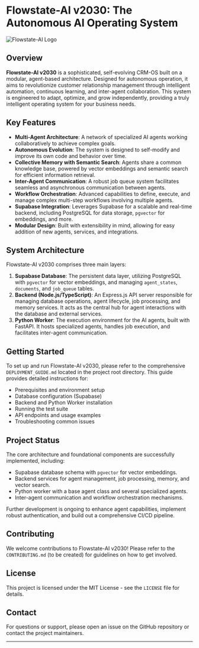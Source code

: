 # Flowstate-AI v2030: The Autonomous AI Operating System

![Flowstate-AI Logo](https://raw.githubusercontent.com/benjidanielsen/Flowstate-AI/main/docs/logo.png)

## Overview

**Flowstate-AI v2030** is a sophisticated, self-evolving CRM-OS built on a modular, agent-based architecture. Designed for autonomous operation, it aims to revolutionize customer relationship management through intelligent automation, continuous learning, and inter-agent collaboration. This system is engineered to adapt, optimize, and grow independently, providing a truly intelligent operating system for your business needs.

## Key Features

-   **Multi-Agent Architecture**: A network of specialized AI agents working collaboratively to achieve complex goals.
-   **Autonomous Evolution**: The system is designed to self-modify and improve its own code and behavior over time.
-   **Collective Memory with Semantic Search**: Agents share a common knowledge base, powered by vector embeddings and semantic search for efficient information retrieval.
-   **Inter-Agent Communication**: A robust job queue system facilitates seamless and asynchronous communication between agents.
-   **Workflow Orchestration**: Advanced capabilities to define, execute, and manage complex multi-step workflows involving multiple agents.
-   **Supabase Integration**: Leverages Supabase for a scalable and real-time backend, including PostgreSQL for data storage, `pgvector` for embeddings, and more.
-   **Modular Design**: Built with extensibility in mind, allowing for easy addition of new agents, services, and integrations.

## System Architecture

Flowstate-AI v2030 comprises three main layers:

1.  **Supabase Database**: The persistent data layer, utilizing PostgreSQL with `pgvector` for vector embeddings, and managing `agent_states`, `documents`, and `job_queue` tables.
2.  **Backend (Node.js/TypeScript)**: An Express.js API server responsible for managing database operations, agent lifecycle, job processing, and memory services. It acts as the central hub for agent interactions with the database and external services.
3.  **Python Worker**: The execution environment for the AI agents, built with FastAPI. It hosts specialized agents, handles job execution, and facilitates inter-agent communication.

## Getting Started

To set up and run Flowstate-AI v2030, please refer to the comprehensive `DEPLOYMENT_GUIDE.md` located in the project root directory. This guide provides detailed instructions for:

-   Prerequisites and environment setup
-   Database configuration (Supabase)
-   Backend and Python Worker installation
-   Running the test suite
-   API endpoints and usage examples
-   Troubleshooting common issues

## Project Status

The core architecture and foundational components are successfully implemented, including:

-   Supabase database schema with `pgvector` for vector embeddings.
-   Backend services for agent management, job processing, memory, and vector search.
-   Python worker with a base agent class and several specialized agents.
-   Inter-agent communication and workflow orchestration mechanisms.

Further development is ongoing to enhance agent capabilities, implement robust authentication, and build out a comprehensive CI/CD pipeline.

## Contributing

We welcome contributions to Flowstate-AI v2030! Please refer to the `CONTRIBUTING.md` (to be created) for guidelines on how to get involved.

## License

This project is licensed under the MIT License - see the `LICENSE` file for details.

## Contact

For questions or support, please open an issue on the GitHub repository or contact the project maintainers.

---
